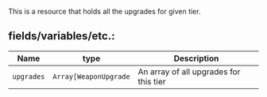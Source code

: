 This is a resource that holds all the upgrades for given tier.
## fields/variables/etc.:

Name|type|Description
-|-|-
`upgrades`|`Array[WeaponUpgrade`|An array of all upgrades for this tier

